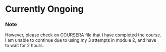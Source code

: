 # Currently Ongoing

### Note
However, please check on COURSERA file that I have completed the course. 
I am unable to continue due to using my 3 attempts in module 2, and have to wait for 2 hours.
